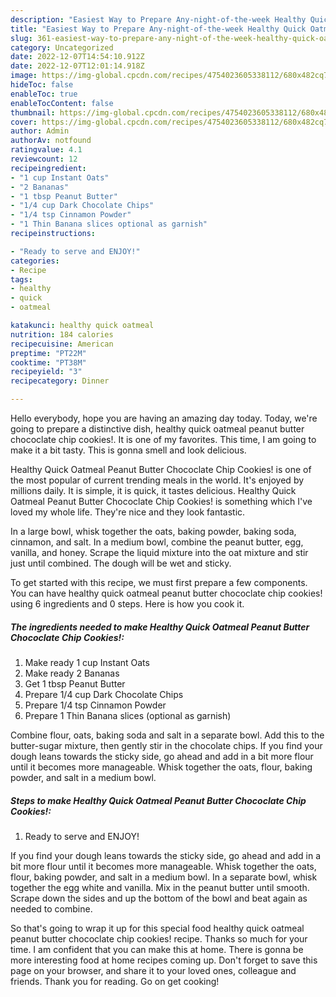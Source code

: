 ```yaml
---
description: "Easiest Way to Prepare Any-night-of-the-week Healthy Quick Oatmeal Peanut Butter Chococlate Chip Cookies!"
title: "Easiest Way to Prepare Any-night-of-the-week Healthy Quick Oatmeal Peanut Butter Chococlate Chip Cookies!"
slug: 361-easiest-way-to-prepare-any-night-of-the-week-healthy-quick-oatmeal-peanut-butter-chococlate-chip-cookies
category: Uncategorized
date: 2022-12-07T14:54:10.912Z
date: 2022-12-07T12:01:14.918Z
image: https://img-global.cpcdn.com/recipes/4754023605338112/680x482cq70/healthy-quick-oatmeal-peanut-butter-chococlate-chip-cookies-recipe-main-photo.jpg
hideToc: false
enableToc: true
enableTocContent: false
thumbnail: https://img-global.cpcdn.com/recipes/4754023605338112/680x482cq70/healthy-quick-oatmeal-peanut-butter-chococlate-chip-cookies-recipe-main-photo.jpg
cover: https://img-global.cpcdn.com/recipes/4754023605338112/680x482cq70/healthy-quick-oatmeal-peanut-butter-chococlate-chip-cookies-recipe-main-photo.jpg
author: Admin
authorAv: notfound
ratingvalue: 4.1
reviewcount: 12
recipeingredient:
- "1 cup Instant Oats"
- "2 Bananas"
- "1 tbsp Peanut Butter"
- "1/4 cup Dark Chocolate Chips"
- "1/4 tsp Cinnamon Powder"
- "1 Thin Banana slices optional as garnish"
recipeinstructions:

- "Ready to serve and ENJOY!"
categories:
- Recipe
tags:
- healthy
- quick
- oatmeal

katakunci: healthy quick oatmeal 
nutrition: 184 calories
recipecuisine: American
preptime: "PT22M"
cooktime: "PT38M"
recipeyield: "3"
recipecategory: Dinner

---
```



Hello everybody, hope you are having an amazing day today. Today, we're going to prepare a distinctive dish, healthy quick oatmeal peanut butter chococlate chip cookies!. It is one of my favorites. This time, I am going to make it a bit tasty. This is gonna smell and look delicious.

Healthy Quick Oatmeal Peanut Butter Chococlate Chip Cookies! is one of the most popular of current trending meals in the world. It's enjoyed by millions daily. It is simple, it is quick, it tastes delicious. Healthy Quick Oatmeal Peanut Butter Chococlate Chip Cookies! is something which I've loved my whole life. They're nice and they look fantastic.

In a large bowl, whisk together the oats, baking powder, baking soda, cinnamon, and salt. In a medium bowl, combine the peanut butter, egg, vanilla, and honey. Scrape the liquid mixture into the oat mixture and stir just until combined. The dough will be wet and sticky.


To get started with this recipe, we must first prepare a few components. You can have healthy quick oatmeal peanut butter chococlate chip cookies! using 6 ingredients and 0 steps. Here is how you cook it.

<!--inarticleads1-->

##### The ingredients needed to make Healthy Quick Oatmeal Peanut Butter Chococlate Chip Cookies!:

1. Make ready 1 cup Instant Oats
1. Make ready 2 Bananas
1. Get 1 tbsp Peanut Butter
1. Prepare 1/4 cup Dark Chocolate Chips
1. Prepare 1/4 tsp Cinnamon Powder
1. Prepare 1 Thin Banana slices (optional as garnish)


Combine flour, oats, baking soda and salt in a separate bowl. Add this to the butter-sugar mixture, then gently stir in the chocolate chips. If you find your dough leans towards the sticky side, go ahead and add in a bit more flour until it becomes more manageable. Whisk together the oats, flour, baking powder, and salt in a medium bowl. 

<!--inarticleads2-->

##### Steps to make Healthy Quick Oatmeal Peanut Butter Chococlate Chip Cookies!:


1. Ready to serve and ENJOY!

If you find your dough leans towards the sticky side, go ahead and add in a bit more flour until it becomes more manageable. Whisk together the oats, flour, baking powder, and salt in a medium bowl. In a separate bowl, whisk together the egg white and vanilla. Mix in the peanut butter until smooth. Scrape down the sides and up the bottom of the bowl and beat again as needed to combine. 

So that's going to wrap it up for this special food healthy quick oatmeal peanut butter chococlate chip cookies! recipe. Thanks so much for your time. I am confident that you can make this at home. There is gonna be more interesting food at home recipes coming up. Don't forget to save this page on your browser, and share it to your loved ones, colleague and friends. Thank you for reading. Go on get cooking!
